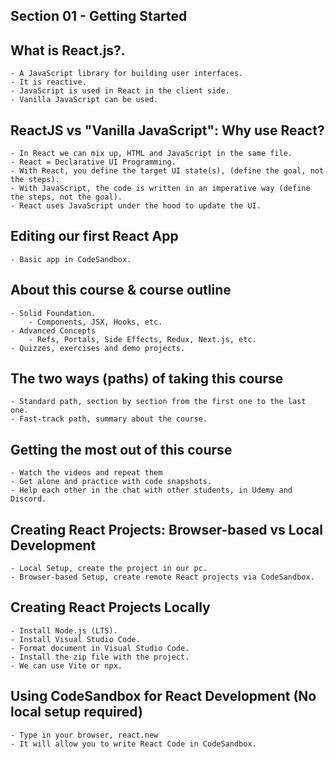 ## Section 01 - Getting Started

## What is React.js?.

    - A JavaScript library for building user interfaces.
    - It is reactive.
    - JavaScript is used in React in the client side.
    - Vanilla JavaScript can be used.

## ReactJS vs "Vanilla JavaScript": Why use React?

    - In React we can mix up, HTML and JavaScript in the same file.
    - React = Declarative UI Programming.
    - With React, you define the target UI state(s), (define the goal, not the steps).
    - With JavaScript, the code is written in an imperative way (define the steps, not the goal).
    - React uses JavaScript under the hood to update the UI.

## Editing our first React App

    - Basic app in CodeSandbox.

## About this course & course outline

    - Solid Foundation.
        - Components, JSX, Hooks, etc.
    - Advanced Concepts
        - Refs, Portals, Side Effects, Redux, Next.js, etc.
    - Quizzes, exercises and demo projects.

## The two ways (paths) of taking this course

    - Standard path, section by section from the first one to the last one.
    - Fast-track path, summary about the course.

## Getting the most out of this course

    - Watch the videos and repeat them
    - Get alone and practice with code snapshots.
    - Help each other in the chat with other students, in Udemy and Discord.

## Creating React Projects: Browser-based vs Local Development

    - Local Setup, create the project in our pc.
    - Browser-based Setup, create remote React projects via CodeSandbox.

## Creating React Projects Locally

    - Install Node.js (LTS).
    - Install Visual Studio Code.
    - Format document in Visual Studio Code.
    - Install the zip file with the project.
    - We can use Vite or npx.

## Using CodeSandbox for React Development (No local setup required)

    - Type in your browser, react.new
    - It will allow you to write React Code in CodeSandbox.
